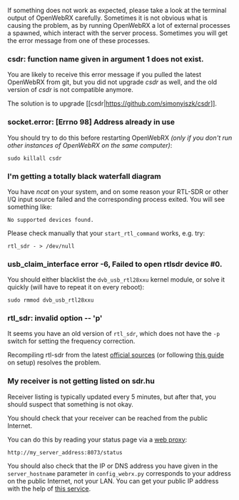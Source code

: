 If something does not work as expected, please take a look at the terminal output of OpenWebRX carefully. Sometimes it is not obvious what is causing the problem, as by running OpenWebRX a lot of external processes a spawned, which interact with the server process. Sometimes you will get the error message from one of these processes.

### csdr: function name given in argument 1 does not exist.

You are likely to receive this error message if you pulled the latest OpenWebRX from git, but you did not upgrade *csdr* as well, and the old version of *csdr* is not compatible anymore.

The solution is to upgrade [[csdr|https://github.com/simonyiszk/csdr]].

### socket.error: [Errno 98] Address already in use

You should try to do this before restarting OpenWebRX *(only if you don't run other instances of OpenWebRX on the same computer)*:

    sudo killall csdr

### I'm getting a totally black waterfall diagram

You have *ncat* on your system, and on some reason your RTL-SDR or other I/Q input source failed and the corresponding process exited. You will see something like:

    No supported devices found.

Please check manually that your `start_rtl_command` works, e.g. try:

    rtl_sdr - > /dev/null

### usb_claim_interface error -6, Failed to open rtlsdr device #0.

You should either blacklist the `dvb_usb_rtl28xxu` kernel module, or solve it quickly (will have to repeat it on every reboot):

    sudo rmmod dvb_usb_rtl28xxu

### rtl_sdr: invalid option -- 'p'

It seems you have an old version of `rtl_sdr`, which does not have the `-p` switch for setting the frequency correction.

Recompiling rtl-sdr from the latest <a href="http://sdr.osmocom.org/trac/wiki/rtl-sdr">official sources</a> (or following <a href="http://ha5kfu.sch.bme.hu/openwebrx-quick-setup">this guide</a> on setup) resolves the problem.

### My receiver is not getting listed on sdr.hu

Receiver listing is typically updated every 5 minutes, but after that, you should suspect that something is not okay.

You should check that your receiver can be reached from the public Internet.

You can do this by reading your status page via a [web proxy](https://www.google.com/?q=free+web+proxy):

    http://my_server_address:8073/status

You should also check that the IP or DNS address you have given in the `server_hostname` parameter in `config_webrx.py` corresponds to your address on the public Internet, not your LAN. You can get your public IP address with the help of [this service](http://icanhazip.com/).